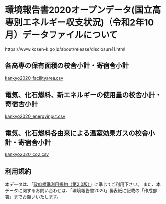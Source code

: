 # 環境報告書2020オープンデータ(国立高専別エネルギー収支状況)（令和2年10月）データファイルについて

https://www.kosen-k.go.jp/about/release/disclosure11.html

## 各高専の保有面積の校舎小計・寄宿舎小計

[kankyo2020_facilityarea.csv](kankyo2020_facilityarea.csv)

## 電気、化石燃料、新エネルギーの使用量の校舎小計・寄宿舎小計

[kankyo2020_energyinput.csv](kankyo2020_energyinput.csv)

## 電気、化石燃料各由来による温室効果ガスの校舎小計・寄宿舎小計

[kankyo2020_co2.csv](kankyo2020_co2.csv)

## 利用規約

本データは、「[政府標準利用規約（第2.0版）](https://cio.go.jp/sites/default/files/uploads/documents/opendata_nijiriyou_betten1.pdf)」に準じてご利用下さい。
また、本データに関するお問い合わせは、「環境報告書2020」裏表紙に記載の「作成部署」までお願いいたします。
